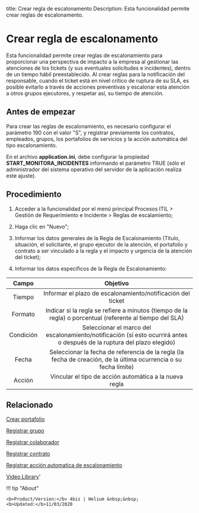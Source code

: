 title: Crear regla de escalonamento
Description: Esta funcionalidad permite crear reglas de escalonamento. 
# Crear regla de escalonamento

Esta funcionalidad permite crear reglas de escalonamiento para proporcionar una perspectiva de impacto a la empresa al gestionar las atenciones de los tickets (y sus eventuales solicitudes e incidentes), dentro de un tiempo hábil preestablecido. Al crear reglas para la notificación del responsable, cuando el ticket está en nivel crítico de ruptura de su SLA, es posible evitarlo a través de acciones preventivas y escalonar esta atención a otros grupos ejecutores, y respetar así, su tiempo de atención.

Antes de empezar
----------------

Para crear las reglas de escalonamiento, es necesario configurar el parámetro
190 con el valor "S", y registrar previamente los contratos, empleados, grupos,
los portafolios de servicios y la acción automática del tipo escalonamiento.

En el archivo **application.ini**, debe configurar la propiedad
**START_MONITORA_INCIDENTES** informando el parámetro TRUE (sólo el
administrador del sistema operativo del servidor de la aplicación realiza este
ajuste).

Procedimiento
-------------

1.  Acceder a la funcionalidad por el menú principal Procesos ITIL \> Gestión de
    Requerimiento e Incidente \> Reglas de escalamiento;

2.  Haga clic en "Nuevo";

3.  Informar los datos generales de la Regla de Escalonamiento (Título,
    situación, el solicitante, el grupo ejecutor de la atención, el portafolio y
    contrato a ser vinculado a la regla y el impacto y urgencia de la atención
    del ticket);

4.  Informar los datos específicos de la Regla de Escalonamiento:

| **Campo** |                                                       **Objetivo**                                                      |
|:---------:|:-----------------------------------------------------------------------------------------------------------------------:|
|   Tiempo  |                               Informar el plazo de escalonamiento/notificación del ticket                               |
|  Formato  |         Indicar si la regla se refiere a minutos (tiempo de la regla) o porcentual (referente al tiempo del SLA)        |
| Condición | Seleccionar el marco del escalonamiento/notificación (si esto ocurrirá antes o después de la ruptura del plazo elegido) |
|   Fecha   |     Seleccionar la fecha de referencia de la regla (la fecha de creación, de la última ocurrencia o su fecha límite)    |
|   Acción  |                                  Vincular el tipo de acción automática a la nueva regla                                 |

Relacionado
-----------

[Crear portafolio](/es-es/4biz-helium/processes/portfolio-and-catalog/use/create-the-portfolio.html)

[Registrar grupo](/es-es/4biz-helium/initial-settings/access-settings/user/register-groups.html)

[Registrar colaborador](/es-es/4biz-helium/initial-settings/access-settings/user/register-employee.html)

[Registrar contrato](/es-es/4biz-helium/additional-features/contract-management/use/register-contract.html)

[Registrar acción automatica de escalonamiento](/es-es/4biz-helium/additional-features/automation-of-operation/configuration/register-escation-automatic-action.html)

<i class='fa fa-youtube-play  fa-2x' style='color:#97ce17;vertical-align: middle;'> </i> [Video Library](https://www.youtube.com/playlist?list=PLB5qK2uzf2ROfIFL9F-3s-gomHNzudBEy)'

!!! tip "About"

    <b>Product/Version:</b> 4biz | Helium &nbsp;&nbsp;
    <b>Updated:</b>11/03/2020

